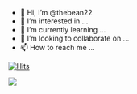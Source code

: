 - 👋 Hi, I’m @thebean22
- 👀 I’m interested in ...
- 🌱 I’m currently learning ...
- 💞️ I’m looking to collaborate on ...
- 📫 How to reach me ...

[![Hits](https://hits.seeyoufarm.com/api/count/incr/badge.svg?url=https%3A%2F%2Fgithub.com%2Fthebean22&count_bg=%235EA329&title_bg=%23FF8A8A&icon=&icon_color=%23FBEEEE&title=hits&edge_flat=false)](https://hits.seeyoufarm.com)

<img src="https://img.shields.io/badge/HTML5-E34F26?style=flat-square&logo=HTML5&logoColor=white"/></a>

<!---
thebean22/thebean22 is a ✨ special ✨ repository because its `README.md` (this file) appears on your GitHub profile.
You can click the Preview link to take a look at your changes.
--->
